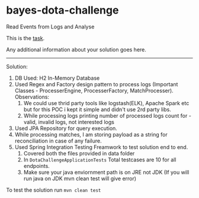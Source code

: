 # bayes-dota-challenge
Read Events from Logs and Analyse 

This is the [task](TASK.md).

Any additional information about your solution goes here.

----------------------

Solution:

1. DB Used: H2 In-Memory Database
2. Used Regex and Factory design pattern to process logs (Important Classes - ProcesserEngine, ProcesserFactory, MatchProcesser).
    Observations:
    1. We could use thrid party tools like logstash(ELK), Apache Spark etc but for this POC i kept it simple and didn't use 2rd party libs.
    2. While processing logs printing number of processed logs count for - valid, invalid logs, not interested logs
3. Used JPA Repository for query execution.
4. While processing matches, I am storing payload as a string for reconciliation in case of any failure. 
5. Used Spring Integration Testing Freamwork to test solution end to end.
    1. Covered both the files provided in data folder
    2. In ``DotaChallengeApplicationTests`` Total testcases are 10 for all endpoints.
    3. Make sure your java enviornment path is on JRE not JDK (If you will run java on JDK mvn clean test will give error)


To test the solution run 
  `mvn clean test`
